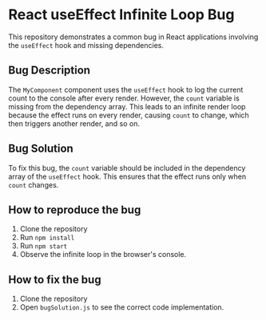 # React useEffect Infinite Loop Bug

This repository demonstrates a common bug in React applications involving the `useEffect` hook and missing dependencies.

## Bug Description

The `MyComponent` component uses the `useEffect` hook to log the current count to the console after every render. However, the `count` variable is missing from the dependency array. This leads to an infinite render loop because the effect runs on every render, causing `count` to change, which then triggers another render, and so on.

## Bug Solution

To fix this bug, the `count` variable should be included in the dependency array of the `useEffect` hook. This ensures that the effect runs only when `count` changes.

## How to reproduce the bug

1. Clone the repository
2. Run `npm install`
3. Run `npm start`
4. Observe the infinite loop in the browser's console.

## How to fix the bug

1. Clone the repository
2. Open `bugSolution.js` to see the correct code implementation.